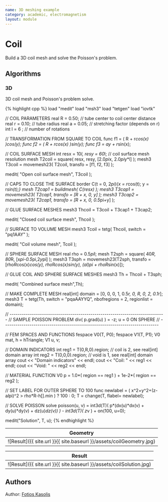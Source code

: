 ```yaml
---
name: 3D meshing example
category: academic, electromagnetism
layout: module
---
```


# Coil

Build a 3D coil mesh and solve the Poisson's problem.

## Algorithms

### 3D

3D coil mesh and Poisson's problem solve.

{% highlight cpp %}
load "medit"
load "msh3"
load "tetgen"
load "iovtk"

// COIL PARAMETERS
real R = 0.50;  // tube center to coil center distance
real r = 0.10;  // tube radius
real a = 0.05;  // stretching factor (depends on r)
int  l = 6   ;  // number of rotations

// TRANSFORMATION FROM SQUARE TO COIL
func f1 = ( R + r*cos(x) )*cos(y);
func f2 = ( R + r*cos(x) )*sin(y);
func f3 = a*y + r*sin(x);

// COIL SURFACE MESH
int   resx = 10*l, resy = 60*l; // coil surface mesh resolution
mesh  T2coil = square( resx, resy, [2.0*pi*x, 2.0*pi*y*l] );
mesh3 T3coil = movemesh23( T2coil, transfo = [f1, f2, f3] );

medit( "Open coil surface mesh", T3coil );

// CAPS TO CLOSE THE SURFACE
border C(t = 0, 2*pi){x = r*cos(t); y = r*sin(t);}
mesh  T2cap1 = buildmesh( C(resx) );
mesh3 T3cap1 = movemesh23( T2cap1, transfo = [R + x, 0, y] );
mesh3 T3cap2 = movemesh23( T2cap1, transfo = [R + x, 0, 0.5*pi+y] );

// GLUE SURFACE MESHES
mesh3 Thcoil = T3coil + T3cap1 + T3cap2;

medit( "Closed coil surface mesh", Thcoil );

// SURFACE TO VOLUME MESH
mesh3 Tcoil = tetg( Thcoil, switch = "pq1AAY" );

medit( "Coil volume mesh", Tcoil );

// SPHERE SURFACE MESH
real  rho   = 0.5*pi*l;
mesh  T2sph = square( 40*R, 80*R, [x*pi-0.5*pi,2*y*pi] );
mesh3 T3sph = movemesh23(T2sph, transfo = [rho*R*cos(x)*cos(y), rho*R*cos(x)*sin(y), (a*l)*pi + rho*R*sin(x)]);

// GLUE COIL AND SPHERE SURFACE MESHES
mesh3 Th = Thcoil + T3sph;

medit( "Combined surface mesh",Th);

// MAKE COMPLETE MESH
real[int] domain = [0, 0, 0, 1, 0.5*r, 0, R, 0, 2, 0.1*r];
mesh3 T = tetg(Th, switch = "pqaAAYYQ", nbofregions = 2, regionlist = domain);

// -----------------------------------------------------------------------------
// SAMPLE POISSON PROBLEM div( p.grad(u) ) = -z; u = 0 ON SPHERE
// -----------------------------------------------------------------------------

// FEM SPACES AND FUNCTIONS
fespace V0(T, P0); fespace V1(T, P1);
V0 mat, h = hTriangle; V1 u, v;

// DOMAIN INDICATORS
int reg1 = T(0,R,0).region; // coil is 2, see real[int] domain array
int reg2 = T(0,0,0).region; // void is 1, see real[int] domain array
cout << "Domain indicators" << endl;
cout << "Coil: " << reg1 << endl;
cout << "Void: " << reg2 << endl;

// MATERIAL FUNCTION
V0 p = 1.0*( region == reg1 ) +  1e-2*( region == reg2 );

// SET LABEL FOR OUTER SPHERE TO 100
func newlabel = ( x^2+y^2+(z-a*l*pi)^2 > rho*R-h[].min ) ? 100 : 0;
T = change(T, flabel= newlabel);

// SOLVE POISSON
solve poisson(u, v) = int3d(T)( p*(dx(u)*dx(v) + dy(u)*dy(v) + dz(u)*dz(v)) )
                    - int3d(T)( z*v )
                    + on(100, u=0);

medit("Solution", T, u);
{% endhighlight %}

|Geometry|
|--|
|![Result]({{ site.url }}{{ site.baseurl }}/assets/coilGeometry.jpg)|

|Result|
|--|
|![Result]({{ site.url }}{{ site.baseurl }}/assets/coilSolution.jpg)|

## Authors

Author: [Fotios Kasolis](mailto:fotios.kasolis@gmail.com)
